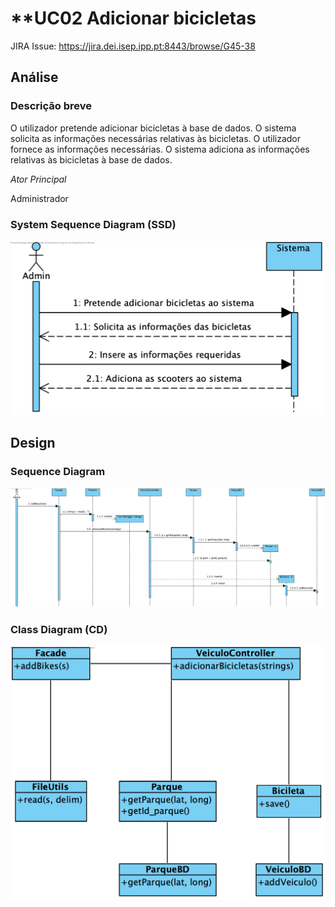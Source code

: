 # **UC02 Adicionar bicicletas

JIRA Issue: https://jira.dei.isep.ipp.pt:8443/browse/G45-38

## Análise

### Descrição breve

O utilizador pretende adicionar bicicletas à base de dados. O sistema solicita as informações necessárias relativas às bicicletas. O utilizador fornece as informações necessárias. O sistema adiciona as informações relativas às bicicletas à base de dados.

*Ator Principal*

Administrador

### System Sequence Diagram (SSD)

![UC02_SSD.png](UC02_SSD.png)

## Design

### Sequence Diagram

![UC02_SD.png](UC02_SD.png)

### Class Diagram (CD)

![UC02_CD.png](UC02_CD.png)

